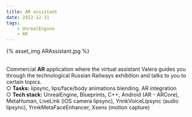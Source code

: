 ```yaml
---
title: AR assistant
date: 2022-12-31
tags:
	- UnrealEngine
	- AR
---
```


{% asset_img ARAssistant.jpg %}

<br>
Commercial <b>AR</b> application where the virtual assistant Valera guides you through the technological Russian Railways exhibition and talks to you to certain topics.
<br>
○ <b>Tasks:</b> lipsync, lips/face/body animations blending, AR integration
<br>
○ <b>Tech stack:</b> UnrealEngine, Blueprints, C++, Android (AR - ARCore), MetaHuman, LiveLink (iOS camera lipsync), YnnkVoiceLipsync (audio lipsync), YnnkMetaFaceEnhancer,  Xsens (motion capture)